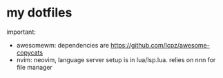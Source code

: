 # my dotfiles

important:
- awesomewm: dependencies are https://github.com/lcpz/awesome-copycats
- nvim: neovim, language server setup is in lua/lsp.lua. relies on nnn for file manager
